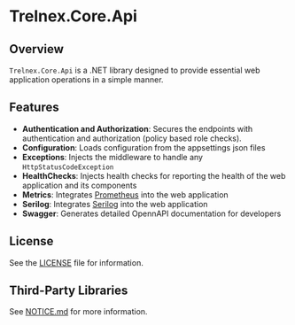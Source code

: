 # Trelnex.Core.Api

## Overview

`Trelnex.Core.Api` is a .NET library designed to provide essential web application operations in a simple manner.

## Features

- **Authentication and Authorization**: Secures the endpoints with authentication and authorization (policy based role checks).
- **Configuration**: Loads configuration from the appsettings json files
- **Exceptions**: Injects the middleware to handle any `HttpStatusCodeException`
- **HealthChecks**: Injects health checks for reporting the health of the web application and its components
- **Metrics**: Integrates [Prometheus](https://prometheus.io/) into the web application
- **Serilog**: Integrates [Serilog](https://serilog.net/) into the web application
- **Swagger**: Generates detailed OpennAPI documentation for developers

## License

See the [LICENSE](LICENSE) file for information.

## Third-Party Libraries

See [NOTICE.md](NOTICE.md) for more information.
